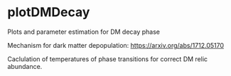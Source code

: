# plotDMDecay
Plots and parameter estimation for DM decay phase

Mechanism for dark matter depopulation: https://arxiv.org/abs/1712.05170

Caclulation of temperatures of phase transitions for correct DM relic abundance.
